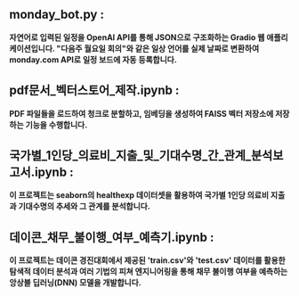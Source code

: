 ## monday_bot.py :
**자연어로 입력된 일정을 OpenAI API를 통해 JSON으로 구조화하는 Gradio 웹 애플리케이션입니다.
"다음주 월요일 회의"와 같은 일상 언어를 실제 날짜로 변환하여 monday.com API로 일정 보드에 자동 등록합니다.**


## pdf문서_벡터스토어_제작.ipynb :
**PDF 파일들을 로드하여 청크로 분할하고, 임베딩을 생성하여 FAISS 벡터 저장소에 저장하는 기능을 수행합니다.**

## 국가별_1인당_의료비_지출_및_기대수명_간_관계_분석보고서.ipynb :
**이 프로젝트는 seaborn의 healthexp 데이터셋을 활용하여 국가별 1인당 의료비 지출과 기대수명의 추세와 그 관계를 분석합니다.**

## 데이콘_채무_불이행_여부_예측기.ipynb :
**이 프로젝트는 데이콘 경진대회에서 제공된 'train.csv'와 'test.csv' 데이터를 활용한 탐색적 데이터 분석과 여러 기법의 피쳐 엔지니어링을 통해 채무 불이행 여부을 예측하는 앙상블 딥러닝(DNN) 모델을 개발합니다.**
